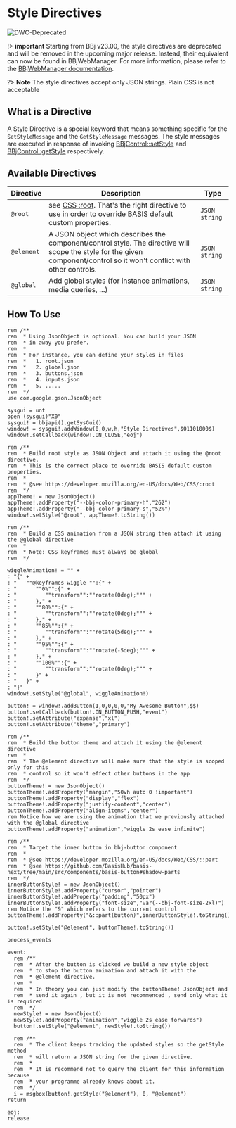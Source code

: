 # Style Directives

![DWC-Deprecated](https://img.shields.io/badge/DWC-Deprecated-yellow)

!> **important** Starting from BBj v23.00, the style directives are deprecated and will be removed in the upcoming major release. Instead, their equivalent can now be found in BBjWebManager. For more information, please refer to the [BBjWebManager documentation](https://documentation.basis.cloud/BASISHelp/WebHelp/bui/BBjBuiManager/bbjbuimanager.htm).

?> **Note** The style directives accept only JSON strings. Plain CSS is not acceptable

## What is a Directive

A Style Directive is a special keyword that means something specific for the `SetStyleMessage` and the `GetStyleMessage` messages. The style messages are executed in response of invoking [BBjControl::setStyle](https://documentation.basis.cloud/BASISHelp/WebHelp/bbjobjects/SysGui/bbjcontrol/BBjControl_setStyle.htm) and [BBjControl::getStyle](https://documentation.basis.cloud/BASISHelp/WebHelp/bbjobjects/SysGui/bbjcontrol/BBjControl_getStyle.htm) respectively.

## Available Directives

| **Directive** | **Description**                                                                                                                                                         |  **Type**   |
| ------------- | ----------------------------------------------------------------------------------------------------------------------------------------------------------------------- | ----------- | 
| `@root`        | see [CSS :root](https://developer.mozilla.org/en-US/docs/Web/CSS/:root). That's the right directive to use in order to override BASIS default custom properties.        | `JSON string`    |
| `@element`      | A JSON object which describes the component/control style. The directive will scope the style for the given component/control so it won't conflict with other controls. |   `JSON string`  |
| `@global`       | Add global styles (for instance animations, media queries, ...)                                                                                                         |   `JSON string`  |

## How To Use

```BBj
rem /**
rem  * Using JsonObject is optional. You can build your JSON
rem  * in away you prefer.
rem  *
rem  * For instance, you can define your styles in files
rem  *   1. root.json
rem  *   2. global.json
rem  *   3. buttons.json
rem  *   4. inputs.json
rem  *   5. .....
rem  */
use com.google.gson.JsonObject

sysgui = unt
open (sysgui)"X0"
sysgui! = bbjapi().getSysGui()
window! = sysgui!.addWindow(0,0,w,h,"Style Directives",$01101000$)
window!.setCallback(window!.ON_CLOSE,"eoj")

rem /**
rem  * Build root style as JSON Object and attach it using the @root directive.
rem  * This is the correct place to override BASIS default custom properties.
rem  *
rem  * @see https://developer.mozilla.org/en-US/docs/Web/CSS/:root
rem  */
appTheme! = new JsonObject()
appTheme!.addProperty("--bbj-color-primary-h","262")
appTheme!.addProperty("--bbj-color-primary-s","52%")
window!.setStyle("@root", appTheme!.toString())

rem /**
rem  * Build a CSS animation from a JSON string then attach it using the @global directive
rem  *
rem  * Note: CSS keyframes must always be global
rem  */

wiggleAnimation! = "" +
: "{" +
: "   ""@keyframes wiggle "":{" +
: "      ""0%"":{" +
: "         ""transform"":""rotate(0deg);""" +
: "      }," +
: "      ""80%"":{" +
: "         ""transform"":""rotate(0deg);""" +
: "      }," +
: "      ""85%"":{" +
: "         ""transform"":""rotate(5deg);""" +
: "      }," +
: "      ""95%"":{" +
: "         ""transform"":""rotate(-5deg);""" +
: "      }," +
: "      ""100%"":{" +
: "         ""transform"":""rotate(0deg);""" +
: "      }" +
: "   }" +
: "}"
window!.setStyle("@global", wiggleAnimation!)

button! = window!.addButton(1,0,0,0,0,"My Awesome Button",$$)
button!.setCallback(button!.ON_BUTTON_PUSH,"event")
button!.setAttribute("expanse","xl")
button!.setAttribute("theme","primary")

rem /**
rem  * Build the button theme and attach it using the @element directive
rem  *
rem  * The @element directive will make sure that the style is scoped only for this
rem  * control so it won't effect other buttons in the app
rem  */
buttonTheme! = new JsonObject()
buttonTheme!.addProperty("margin","50vh auto 0 !important")
buttonTheme!.addProperty("display","flex")
buttonTheme!.addProperty("justify-content","center")
buttonTheme!.addProperty("align-items","center")
rem Notice how we are using the animation that we previously attached with the @global directive
buttonTheme!.addProperty("animation","wiggle 2s ease infinite")

rem /**
rem  * Target the inner button in bbj-button component
rem  *
rem  * @see https://developer.mozilla.org/en-US/docs/Web/CSS/::part
rem  * @see https://github.com/BasisHub/basis-next/tree/main/src/components/basis-button#shadow-parts
rem  */
innerButtonStyle! = new JsonObject()
innerButtonStyle!.addProperty("cursor","pointer")
innerButtonStyle!.addProperty("padding","50px")
innerButtonStyle!.addProperty("font-size","var(--bbj-font-size-2xl)")
rem Notice the "&" which refers to the current control
buttonTheme!.addProperty("&::part(button)",innerButtonStyle!.toString())

button!.setStyle("@element", buttonTheme!.toString())

process_events

event:
  rem /**
  rem  * After the button is clicked we build a new style object
  rem  * to stop the button animation and attach it with the
  rem  * @element directive.
  rem  *
  rem  * In theory you can just modify the buttonTheme! JsonObject and
  rem  * send it again , but it is not recommenced , send only what it is required
  rem  */
  newStyle! = new JsonObject()
  newStyle!.addProperty("animation","wiggle 2s ease forwards")
  button!.setStyle("@element", newStyle!.toString())

  rem /**
  rem  * The client keeps tracking the updated styles so the getStyle method
  rem  * will return a JSON string for the given directive.
  rem  *
  rem  * It is recommend not to query the client for this information because
  rem  * your programme already knows about it.
  rem  */
  i = msgbox(button!.getStyle("@element"), 0, "@element")
return

eoj:
release
```
